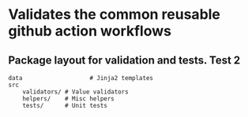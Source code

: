 # Validates the common reusable github action workflows


## Package layout for validation and tests. Test 2

```
data                   # Jinja2 templates
src
    validators/ # Value validators
    helpers/    # Misc helpers
    tests/      # Unit tests
```
